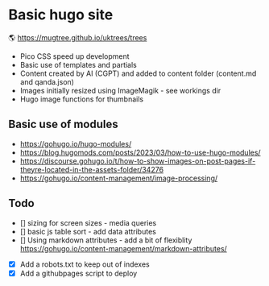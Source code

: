 # Basic hugo site

🌎 https://mugtree.github.io/uktrees/trees

- Pico CSS speed up development
- Basic use of templates and partials
- Content created by AI (CGPT) and added to content folder (content.md and qanda.json)
- Images initially resized using ImageMagik - see workings dir
- Hugo image functions for thumbnails

## Basic use of modules

- https://gohugo.io/hugo-modules/
- https://blog.hugomods.com/posts/2023/03/how-to-use-hugo-modules/
- https://discourse.gohugo.io/t/how-to-show-images-on-post-pages-if-theyre-located-in-the-assets-folder/34276
- https://gohugo.io/content-management/image-processing/

## Todo

- [] sizing for screen sizes - media queries
- [] basic js table sort - add data attributes
- [] Using markdown attributes - add a bit of flexiblity
  https://gohugo.io/content-management/markdown-attributes/
- [x] Add a robots.txt to keep out of indexes
- [x] Add a githubpages script to deploy
